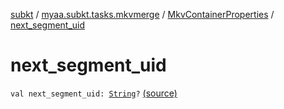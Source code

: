 [subkt](../../index.md) / [myaa.subkt.tasks.mkvmerge](../index.md) / [MkvContainerProperties](index.md) / [next_segment_uid](./next_segment_uid.md)

# next_segment_uid

`val next_segment_uid: `[`String`](https://kotlinlang.org/api/latest/jvm/stdlib/kotlin/-string/index.html)`?` [(source)](https://github.com/Myaamori/SubKt/blob/0.1.8/src/main/kotlin/myaa/subkt/tasks/mkvmerge/mkvmerge.kt#L53)
